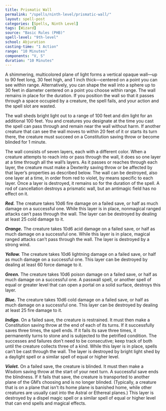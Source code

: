 ```yaml
---
title: Prismatic Wall
permalink: "/spells/ninth-level/prismatic-wall/"
layout: spell-post
categories: [Spells, Ninth Level]
tags: [Wizard]
source: "Basic Rules (PHB)"
spell-level: "9th-level"
school: Abjuration
casting-time: "1 Action"
range: "10 Minutes"
components: "V, S"
duration: "10 Minutes"
---
```


A shimmering, multicolored plane of light forms a vertical opaque wall—up to 90 feet long, 30 feet high, and 1 inch thick—centered on a point you can see within range. Alternatively, you can shape the wall into a sphere up to 30 feet in diameter centered on a point you choose within range. The wall remains in place for the duration. If you position the wall so that it passes through a space occupied by a creature, the spell fails, and your action and the spell slot are wasted.

The wall sheds bright light out to a range of 100 feet and dim light for an additional 100 feet. You and creatures you designate at the time you cast the spell can pass through and remain near the wall without harm. If another creature that can see the wall moves to within 20 feet of it or starts its turn there, the creature must succeed on a Constitution saving throw or become blinded for 1 minute.

The wall consists of seven layers, each with a different color. When a creature attempts to reach into or pass through the wall, it does so one layer at a time through all the wall’s layers. As it passes or reaches through each layer, the creature must make a Dexterity saving throw or be affected by that layer’s properties as described below.
The wall can be destroyed, also one layer at a time, in order from red to violet, by means specific to each layer. Once a layer is destroyed, it remains so for the duration of the spell. A rod of cancellation destroys a prismatic wall, but an antimagic field has no effect on it.

***Red.*** The creature takes 10d6 fire damage on a failed save, or half as much damage on a successful one. While this layer is in place, nonmagical ranged attacks can’t pass through the wall. The layer can be destroyed by dealing at least 25 cold damage to it.

***Orange.*** The creature takes 10d6 acid damage on a failed save, or half as much damage on a successful one. While this layer is in place, magical ranged attacks can’t pass through the wall. The layer is destroyed by a strong wind.

***Yellow.*** The creature takes 10d6 lightning damage on a failed save, or half as much damage on a successful one. This layer can be destroyed by dealing at least 60 force damage to it.

***Green.*** The creature takes 10d6 poison damage on a failed save, or half as much damage on a successful one. A passwall spell, or another spell of equal or greater level that can open a portal on a solid surface, destroys this layer.

***Blue.*** The creature takes 10d6 cold damage on a failed save, or half as much damage on a successful one. This layer can be destroyed by dealing at least 25 fire damage to it.

***Indigo.*** On a failed save, the creature is restrained. It must then make a Constitution saving throw at the end of each of its turns. If it successfully saves three times, the spell ends. If it fails its save three times, it permanently turns to stone and is subjected to the petrified condition. The successes and failures don’t need to be consecutive; keep track of both until the creature collects three of a kind. While this layer is in place, spells can’t be cast through the wall. The layer is destroyed by bright light shed by a daylight spell or a similar spell of equal or higher level.

***Violet.*** On a failed save, the creature is blinded. It must then make a Wisdom saving throw at the start of your next turn. A successful save ends the blindness. If it fails that save, the creature is transported to another plane of the GM’s choosing and is no longer blinded. (Typically, a creature that is on a plane that isn’t its home plane is banished home, while other creatures are usually cast into the Astral or Ethereal planes.) This layer is destroyed by a dispel magic spell or a similar spell of equal or higher level that can end spells and magical effects.